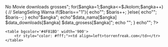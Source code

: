 <html>
<head>
<title>Latihan Bahasa PHP</title>
</head>
<body>
    
    
<?php
//Nama : TRI SUBADAR
//NIM  : 12141388

$Jkolom = 10;
$baris = 1;
//tabel
$data_nama=array("","Fast Five","The Hangover II","Thor","Source Code","I am Number Four","Surke Punch","127 Hours","Rango","The King's Speech","Harry Potter and the dealthly hallows Part2"  );
$data_downloads=array("","9.260.000","8.840.000","8.330.000","7.910.000","7.670.000","7.200.000","6.910.000","6.480.000","6.250.000","6.300.000");
$data_grosess=array("","$626.137.675","$561.464.305","$449.326.618","$123.278.618","$144.500.437","$89.792.502","$60.738.797","$245.155.348","$414.211.549","$1.326.111.219");
echo"<table cellspacing=0 cellpadding=0 bgcolor='#fff' width='900' height='300'><tr style=\"color: #fff;\">
    <td bgcolor='#4F81BD'width='80'>No</td>
    <td bgcolor='#4F81BD'width='570'>Movie</td>
    <td bgcolor='#4F81BD' width='100' style=\"text-align: right;\">downloads</td>
    <td bgcolor='#4F81BD' width='150' style=\"text-align: right; padding-right: 4px;\">grosses</td></tr>";
for($angka=1;$angka<=$Jkolom;$angka++){
    // SelangSeling Warna
    if($baris=="1"){
    echo"<tr border-color=#555555 bgcolor='#d5d5d5'>";
    $baris++;
    }else{
    echo"<tr bgcolor='#fff'>";
    $baris--;
    }
    echo"<td align=center>$angka</td>";
    echo"<td style=\"border-left: 1px solid #d5d5d5; padding-left: 10px;\">$data_nama[$angka]</td>
         <td style=\"text-align: right;border-left: 1px solid #d5d5d5; padding-right: 10px;\">$data_downloads[$angka]</td>
         <td style=\"text-align: right;border-left: 1px solid #d5d5d5; padding-left: 10px; padding-right: 4px;\">$data_grosess[$angka]</td>";
    echo "</tr>";
}
echo"</table>";
?>
    <table bgcolor='#4F81BD' width='900'>
        <tr style="color: #fff;"><td align=left>torrenfreak.com</td></tr> 
    </table>
</body>
</html>
